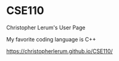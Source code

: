 # CSE110
Christopher Lerum's User Page

My favorite coding language is C++

https://christopherlerum.github.io/CSE110/
